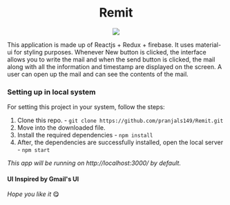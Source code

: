 <h1 align='center'>Remit</h1>

<p align='center'><img src='https://remit-b5879.web.app/static/media/Login.0611f612.svg' /></p>

<p>This application is made up of Reactjs + Redux + firebase. It uses material-ui for styling purposes. Whenever New button is clicked, the interface allows you to write the mail and when the send button is clicked, the mail along with all the information and timestamp are displayed on the screen. A user can open up the mail and can see the contents of the mail.</p>

### Setting up in local system
For setting this project in your system, follow the steps:
1. Clone this repo. - ```git clone https://github.com/pranjals149/Remit.git```
2. Move into the downloaded file.
3. Install the required dependencies - ```npm install```
4. After, the dependencies are successfully installed, open the local server - ```npm start```

*This app will be running on http://localhost:3000/ by default.*

#### UI Inspired by Gmail's UI

*Hope you like it* 😋